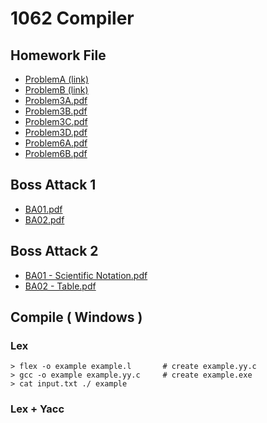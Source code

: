 # 1062 Compiler

## Homework File
- [ProblemA (link)](https://www.dropbox.com/s/r3iuzmq02iw89xn/PA.pdf?dl=0)
- [ProblemB (link)](https://www.dropbox.com/s/ie8sij7o7gd7siu/PB.pdf?dl=0)
- [Problem3A.pdf](https://github.com/JarvisRu/1062-Compiler/files/2013780/Ch3.Problem.A.pdf)
- [Problem3B.pdf](https://github.com/JarvisRu/1062-Compiler/files/2013784/Ch3.Problem.B.pdf)
- [Problem3C.pdf](https://github.com/JarvisRu/1062-Compiler/files/2013791/Hex.literal.pdf)
- [Problem3D.pdf](https://github.com/JarvisRu/1062-Compiler/files/2013795/IP.Address.pdf)
- [Problem6A.pdf](https://github.com/JarvisRu/1062-Compiler/files/2013834/matrix.calculator.pdf)
- [Problem6B.pdf](https://github.com/JarvisRu/1062-Compiler/files/2013836/Equilibrim.pdf)


## Boss Attack 1
- [BA01.pdf](https://github.com/JarvisRu/1062-Compiler/files/2013809/BA01.pdf)
- [BA02.pdf](https://github.com/JarvisRu/1062-Compiler/files/2013814/BA02.-.pdf)

## Boss Attack 2
- [BA01 - Scientific Notation.pdf](https://github.com/JarvisRu/1062-Compiler/files/2013817/Scientific.Notation.pdf)
- [BA02 - Table.pdf](https://github.com/JarvisRu/1062-Compiler/files/2013818/Table.pdf)

## Compile ( Windows )
### Lex
```= 
> flex -o example example.l       # create example.yy.c
> gcc -o example example.yy.c     # create example.exe
> cat input.txt ./ example
```
### Lex + Yacc
```=

```